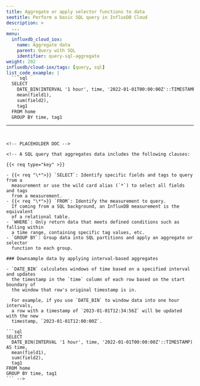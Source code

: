 ```yaml
---
title: Aggregate or apply selector functions to data
seotitle: Perform a basic SQL query in InfluxDB Cloud
description: >
  ...
menu:
  influxdb_cloud_iox:
    name: Aggregate data
    parent: Query with SQL
    identifier: query-sql-aggregate
weight: 202
influxdb/cloud-iox/tags: [query, sql]
list_code_example: |
  ```sql
  SELECT
    DATE_BIN(INTERVAL '1 hour', time, '2022-01-01T00:00:00Z'::TIMESTAMP),
    mean(field1),
    sum(field2),
    tag1
  FROM home
  GROUP BY time, tag1
  ```
---
```


<!-- PLACEHOLDER DOC -->

<!-- A SQL query that aggregates data includes the following clauses:

{{< req type="key" >}}

- {{< req "\*">}} `SELECT`: Identify specific fields and tags to query from a
  measurement or use the wild card alias (`*`) to select all fields and tags
  from a measurement.
- {{< req "\*">}} `FROM`: Identify the measurement to query.
  If coming from a SQL background, an InfluxDB measurement is the equivalent 
  of a relational table.
- `WHERE`: Only return data that meets defined conditions such as falling within
  a time range, containing specific tag values, etc.
- `GROUP BY`: Group data into SQL partitions and apply an aggregate or selector
  function to each group.

### Downsample data by applying interval-based aggregates

- `DATE_BIN` calculates windows of time based on a specified interval and updates
  the timestamp in the `time` column of each row based on the start boundary of
  the window that row's original timestamp is in.

  For example, if you use `DATE_BIN` to window data into one hour intervals,
  a row with a timestamp of `2023-01-01T12:34:56Z` will be updated with the new
  timestamp, `2023-01-01T12:00:00Z`.

```sql
SELECT
  DATE_BIN(INTERVAL '1 hour', time, '2022-01-01T00:00:00Z'::TIMESTAMP) AS time,
  mean(field1),
  sum(field2),
  tag1
FROM home
GROUP BY time, tag1
``` -->
